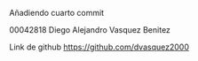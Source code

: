Añadiendo cuarto commit

00042818
Diego Alejandro Vasquez Benitez

Link de github https://github.com/dvasquez2000